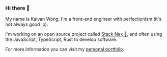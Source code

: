 ### Hi there 👋

<p>
My name is Kaivan Wong. I'm a front-end engineer with perfectionism (it's not always good :p). 
</p>

<p>
I'm working on an open source project called  <a href="https://github.com/stacknax">Stack Nax 💚</a>, and often using the JavaScript, TypeScript, Rust to develop software.
</p>

<p>
For more information you can visit my <a href="https://kaivanwong.me">personal portfolio</a>.
</p>
